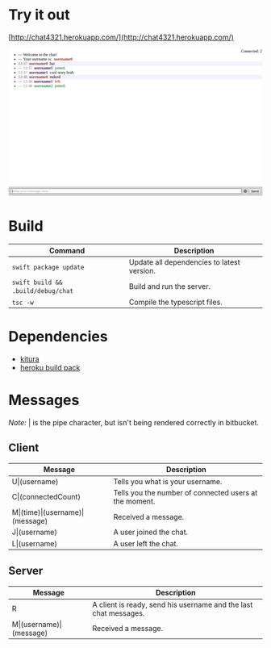 # Try it out #

[http://chat4321.herokuapp.com/](http://chat4321.herokuapp.com/)

![Image](Images/readme.png)


# Build #

| Command | Description |
|---------|-------------|
| `swift package update` | Update all dependencies to latest version. |
| `swift build && .build/debug/chat` | Build and run the server. |
| `tsc -w` | Compile the typescript files. |


# Dependencies #

- [kitura](http://www.kitura.io/)
- [heroku build pack](https://github.com/kylef/heroku-buildpack-swift)


# Messages #

*Note:* &#124; is the pipe character, but isn't being rendered correctly in bitbucket.

## Client ##

| Message | Description |
|---------|-------------|
| U&#124;(username) | Tells you what is your username. |
| C&#124;(connectedCount) | Tells you the number of connected users at the moment. |
| M&#124;(time)&#124;(username)&#124;(message) | Received a message. |
| J&#124;(username) | A user joined the chat. |
| L&#124;(username) | A user left the chat. |


## Server ##

| Message | Description |
|---------|-------------|
| R | A client is ready, send his username and the last chat messages. |
| M&#124;(username)&#124;(message) | Received a message. |
